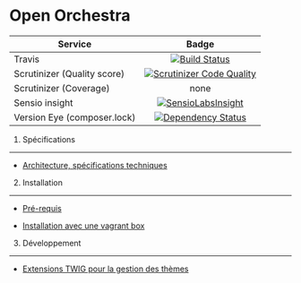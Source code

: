 Open Orchestra
=============

| Service       | Badge         |
| ------------- |:-------------:|
| Travis | [![Build Status](https://travis-ci.org/open-orchestra/open-orchestra.svg?branch=master)](https://travis-ci.org/open-orchestra/open-orchestra) |
| Scrutinizer (Quality score) | [![Scrutinizer Code Quality](https://scrutinizer-ci.com/g/open-orchestra/open-orchestra/badges/quality-score.png?b=master)](https://scrutinizer-ci.com/g/open-orchestra/open-orchestra/?branch=master) |
| Scrutinizer (Coverage) | none |
| Sensio insight | [![SensioLabsInsight](https://insight.sensiolabs.com/projects/0becefa5-5b35-4db8-9ddf-e0ade4da7262/big.png)](https://insight.sensiolabs.com/projects/0becefa5-5b35-4db8-9ddf-e0ade4da7262) |
| Version Eye (composer.lock) | [![Dependency Status](https://www.versioneye.com/user/projects/551e85f5971f781c480000c4/badge.svg?style=flat)](https://www.versioneye.com/user/projects/551e85f5971f781c480000c4) |

1. Spécifications
-----------------

* [Architecture, spécifications techniques](app/Resources/doc/dev/architecture.md)

2. Installation
---------------

* [Pré-requis](app/Resources/doc/requirements.md)

* [Installation avec une vagrant box](app/Resources/doc/install.md)

3. Développement
----------------

* [Extensions TWIG pour la gestion des thèmes](app/Resources/doc/dev/draft/twig-extensions.md)
